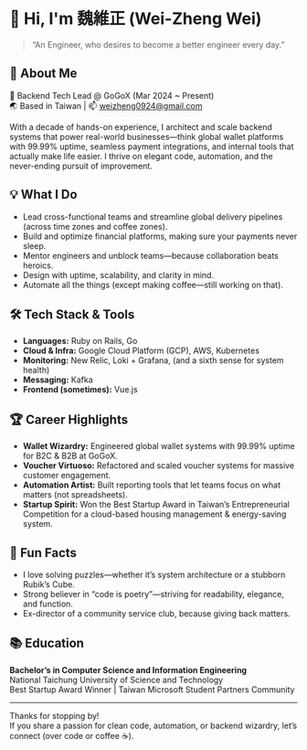 # 👋 Hi, I'm 魏維正 (Wei-Zheng Wei)

> “An Engineer, who desires to become a better engineer every day.”

## 🚀 About Me

🦄 Backend Tech Lead @ GoGoX (Mar 2024 ~ Present)  
🌏 Based in Taiwan | 📫 weizheng0924@gmail.com

With a decade of hands-on experience, I architect and scale backend systems that power real-world businesses—think global wallet platforms with 99.99% uptime, seamless payment integrations, and internal tools that actually make life easier. I thrive on elegant code, automation, and the never-ending pursuit of improvement.

## 💡 What I Do

- Lead cross-functional teams and streamline global delivery pipelines (across time zones and coffee zones).
- Build and optimize financial platforms, making sure your payments never sleep.
- Mentor engineers and unblock teams—because collaboration beats heroics.
- Design with uptime, scalability, and clarity in mind.
- Automate all the things (except making coffee—still working on that).

## 🛠️ Tech Stack & Tools

- **Languages:** Ruby on Rails, Go
- **Cloud & Infra:** Google Cloud Platform (GCP), AWS, Kubernetes
- **Monitoring:** New Relic, Loki + Grafana, (and a sixth sense for system health)
- **Messaging:** Kafka
- **Frontend (sometimes):** Vue.js

## 🏆 Career Highlights

- **Wallet Wizardry:** Engineered global wallet systems with 99.99% uptime for B2C & B2B at GoGoX.
- **Voucher Virtuoso:** Refactored and scaled voucher systems for massive customer engagement.
- **Automation Artist:** Built reporting tools that let teams focus on what matters (not spreadsheets).
- **Startup Spirit:** Won the Best Startup Award in Taiwan’s Entrepreneurial Competition for a cloud-based housing management & energy-saving system.

## 🎨 Fun Facts

- I love solving puzzles—whether it’s system architecture or a stubborn Rubik’s Cube.
- Strong believer in “code is poetry”—striving for readability, elegance, and function.
- Ex-director of a community service club, because giving back matters.

## 📚 Education

**Bachelor’s in Computer Science and Information Engineering**  
National Taichung University of Science and Technology  
Best Startup Award Winner | Taiwan Microsoft Student Partners Community

---

Thanks for stopping by!  
If you share a passion for clean code, automation, or backend wizardry, let’s connect (over code or coffee ☕).
